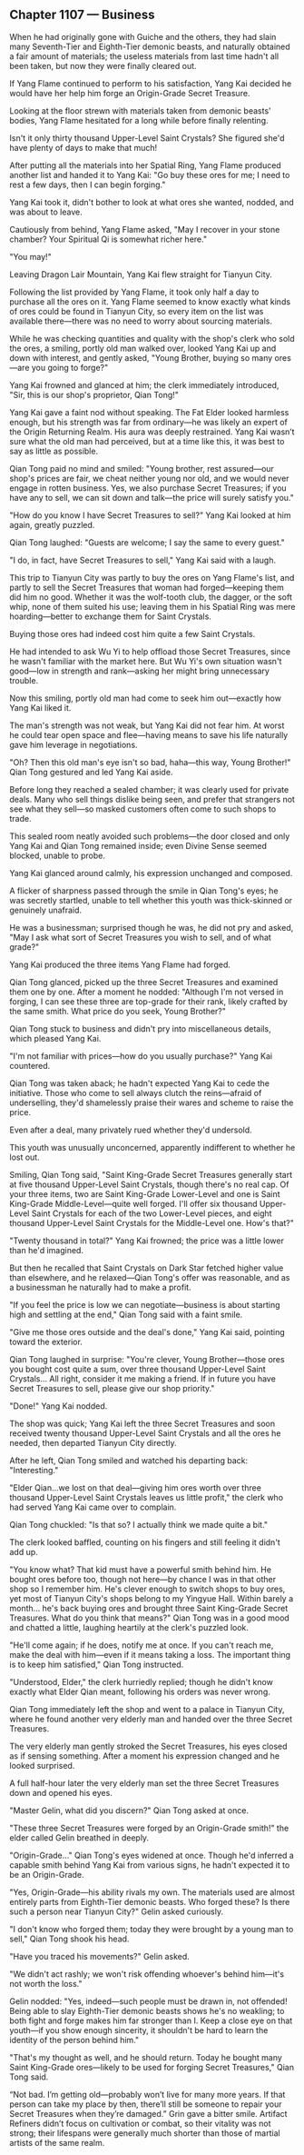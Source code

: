 ## Chapter 1107 — Business

When he had originally gone with Guiche and the others, they had slain many Seventh-Tier and Eighth-Tier demonic beasts, and naturally obtained a fair amount of materials; the useless materials from last time hadn't all been taken, but now they were finally cleared out.

If Yang Flame continued to perform to his satisfaction, Yang Kai decided he would have her help him forge an Origin-Grade Secret Treasure.

Looking at the floor strewn with materials taken from demonic beasts' bodies, Yang Flame hesitated for a long while before finally relenting.

Isn't it only thirty thousand Upper-Level Saint Crystals? She figured she'd have plenty of days to make that much!

After putting all the materials into her Spatial Ring, Yang Flame produced another list and handed it to Yang Kai: "Go buy these ores for me; I need to rest a few days, then I can begin forging."

Yang Kai took it, didn't bother to look at what ores she wanted, nodded, and was about to leave.

Cautiously from behind, Yang Flame asked, "May I recover in your stone chamber? Your Spiritual Qi is somewhat richer here."

"You may!"

Leaving Dragon Lair Mountain, Yang Kai flew straight for Tianyun City.

Following the list provided by Yang Flame, it took only half a day to purchase all the ores on it. Yang Flame seemed to know exactly what kinds of ores could be found in Tianyun City, so every item on the list was available there—there was no need to worry about sourcing materials.

While he was checking quantities and quality with the shop's clerk who sold the ores, a smiling, portly old man walked over, looked Yang Kai up and down with interest, and gently asked, "Young Brother, buying so many ores—are you going to forge?"

Yang Kai frowned and glanced at him; the clerk immediately introduced, "Sir, this is our shop's proprietor, Qian Tong!"

Yang Kai gave a faint nod without speaking. The Fat Elder looked harmless enough, but his strength was far from ordinary—he was likely an expert of the Origin Returning Realm. His aura was deeply restrained. Yang Kai wasn’t sure what the old man had perceived, but at a time like this, it was best to say as little as possible.

Qian Tong paid no mind and smiled: "Young brother, rest assured—our shop's prices are fair, we cheat neither young nor old, and we would never engage in rotten business. Yes, we also purchase Secret Treasures; if you have any to sell, we can sit down and talk—the price will surely satisfy you."

"How do you know I have Secret Treasures to sell?" Yang Kai looked at him again, greatly puzzled.

Qian Tong laughed: "Guests are welcome; I say the same to every guest."

"I do, in fact, have Secret Treasures to sell," Yang Kai said with a laugh.

This trip to Tianyun City was partly to buy the ores on Yang Flame's list, and partly to sell the Secret Treasures that woman had forged—keeping them did him no good. Whether it was the wolf-tooth club, the dagger, or the soft whip, none of them suited his use; leaving them in his Spatial Ring was mere hoarding—better to exchange them for Saint Crystals.

Buying those ores had indeed cost him quite a few Saint Crystals.

He had intended to ask Wu Yi to help offload those Secret Treasures, since he wasn't familiar with the market here. But Wu Yi's own situation wasn't good—low in strength and rank—asking her might bring unnecessary trouble.

Now this smiling, portly old man had come to seek him out—exactly how Yang Kai liked it.

The man's strength was not weak, but Yang Kai did not fear him. At worst he could tear open space and flee—having means to save his life naturally gave him leverage in negotiations.

"Oh? Then this old man's eye isn't so bad, haha—this way, Young Brother!" Qian Tong gestured and led Yang Kai aside.

Before long they reached a sealed chamber; it was clearly used for private deals. Many who sell things dislike being seen, and prefer that strangers not see what they sell—so masked customers often come to such shops to trade.

This sealed room neatly avoided such problems—the door closed and only Yang Kai and Qian Tong remained inside; even Divine Sense seemed blocked, unable to probe.

Yang Kai glanced around calmly, his expression unchanged and composed.

A flicker of sharpness passed through the smile in Qian Tong's eyes; he was secretly startled, unable to tell whether this youth was thick-skinned or genuinely unafraid.

He was a businessman; surprised though he was, he did not pry and asked, "May I ask what sort of Secret Treasures you wish to sell, and of what grade?"

Yang Kai produced the three items Yang Flame had forged.

Qian Tong glanced, picked up the three Secret Treasures and examined them one by one. After a moment he nodded: "Although I'm not versed in forging, I can see these three are top-grade for their rank, likely crafted by the same smith. What price do you seek, Young Brother?"

Qian Tong stuck to business and didn't pry into miscellaneous details, which pleased Yang Kai.

"I'm not familiar with prices—how do you usually purchase?" Yang Kai countered.

Qian Tong was taken aback; he hadn't expected Yang Kai to cede the initiative. Those who come to sell always clutch the reins—afraid of underselling, they'd shamelessly praise their wares and scheme to raise the price.

Even after a deal, many privately rued whether they'd undersold.

This youth was unusually unconcerned, apparently indifferent to whether he lost out.

Smiling, Qian Tong said, "Saint King-Grade Secret Treasures generally start at five thousand Upper-Level Saint Crystals, though there's no real cap. Of your three items, two are Saint King-Grade Lower-Level and one is Saint King-Grade Middle-Level—quite well forged. I'll offer six thousand Upper-Level Saint Crystals for each of the two Lower-Level pieces, and eight thousand Upper-Level Saint Crystals for the Middle-Level one. How's that?"

"Twenty thousand in total?" Yang Kai frowned; the price was a little lower than he'd imagined.

But then he recalled that Saint Crystals on Dark Star fetched higher value than elsewhere, and he relaxed—Qian Tong's offer was reasonable, and as a businessman he naturally had to make a profit.

"If you feel the price is low we can negotiate—business is about starting high and settling at the end," Qian Tong said with a faint smile.

"Give me those ores outside and the deal's done," Yang Kai said, pointing toward the exterior.

Qian Tong laughed in surprise: "You're clever, Young Brother—those ores you bought cost quite a sum, over three thousand Upper-Level Saint Crystals… All right, consider it me making a friend. If in future you have Secret Treasures to sell, please give our shop priority."

"Done!" Yang Kai nodded.

The shop was quick; Yang Kai left the three Secret Treasures and soon received twenty thousand Upper-Level Saint Crystals and all the ores he needed, then departed Tianyun City directly.

After he left, Qian Tong smiled and watched his departing back: "Interesting."

"Elder Qian…we lost on that deal—giving him ores worth over three thousand Upper-Level Saint Crystals leaves us little profit," the clerk who had served Yang Kai came over to complain.

Qian Tong chuckled: "Is that so? I actually think we made quite a bit."

The clerk looked baffled, counting on his fingers and still feeling it didn't add up.

"You know what? That kid must have a powerful smith behind him. He bought ores before too, though not here—by chance I was in that other shop so I remember him. He's clever enough to switch shops to buy ores, yet most of Tianyun City's shops belong to my Yingyue Hall. Within barely a month… he's back buying ores and brought three Saint King-Grade Secret Treasures. What do you think that means?" Qian Tong was in a good mood and chatted a little, laughing heartily at the clerk's puzzled look.

"He'll come again; if he does, notify me at once. If you can't reach me, make the deal with him—even if it means taking a loss. The important thing is to keep him satisfied," Qian Tong instructed.

"Understood, Elder," the clerk hurriedly replied; though he didn't know exactly what Elder Qian meant, following his orders was never wrong.

Qian Tong immediately left the shop and went to a palace in Tianyun City, where he found another very elderly man and handed over the three Secret Treasures.

The very elderly man gently stroked the Secret Treasures, his eyes closed as if sensing something. After a moment his expression changed and he looked surprised.

A full half-hour later the very elderly man set the three Secret Treasures down and opened his eyes.

"Master Gelin, what did you discern?" Qian Tong asked at once.

"These three Secret Treasures were forged by an Origin-Grade smith!" the elder called Gelin breathed in deeply.

"Origin-Grade…" Qian Tong's eyes widened at once. Though he'd inferred a capable smith behind Yang Kai from various signs, he hadn't expected it to be an Origin-Grade.

"Yes, Origin-Grade—his ability rivals my own. The materials used are almost entirely parts from Eighth-Tier demonic beasts. Who forged these? Is there such a person near Tianyun City?" Gelin asked curiously.

"I don't know who forged them; today they were brought by a young man to sell," Qian Tong shook his head.

"Have you traced his movements?" Gelin asked.

"We didn't act rashly; we won't risk offending whoever's behind him—it's not worth the loss."

Gelin nodded: "Yes, indeed—such people must be drawn in, not offended! Being able to slay Eighth-Tier demonic beasts shows he's no weakling; to both fight and forge makes him far stronger than I. Keep a close eye on that youth—if you show enough sincerity, it shouldn't be hard to learn the identity of the person behind him."

"That's my thought as well, and he should return. Today he bought many Saint King-Grade ores—likely to be used for forging Secret Treasures," Qian Tong said.

“Not bad. I’m getting old—probably won’t live for many more years. If that person can take my place by then, there’ll still be someone to repair your Secret Treasures when they’re damaged.” Grin gave a bitter smile. Artifact Refiners didn’t focus on cultivation or combat, so their vitality was not strong; their lifespans were generally much shorter than those of martial artists of the same realm.